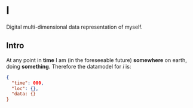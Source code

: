 # I
Digital multi-dimensional data representation of myself.

## Intro

At any point in **time** I am (in the foreseeable future) **somewhere** on earth, doing **something**. Therefore the datamodel for _i_ is:

```json
{
  "time": 000,
  "loc": {},
  "data: {}
}
```

